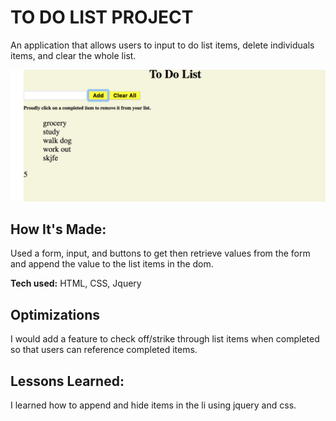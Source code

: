 # TO DO LIST PROJECT
An application that allows users to input to do list items, delete individuals items, and clear the whole list.


![to do list picture](to-do-list.png)

## How It's Made:
Used a form, input, and buttons to get then retrieve values from the form and append the value to the list items in the dom.

**Tech used:** HTML, CSS, Jquery

## Optimizations
I would add a feature to check off/strike through list items when completed so that users can reference completed items.

## Lessons Learned:

I learned how to append and hide items in the li using jquery and css. 
